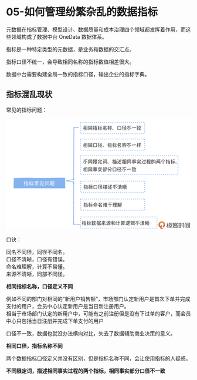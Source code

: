 # 05-如何管理纷繁杂乱的数据指标

元数据在指标管理、模型设计、数据质量和成本治理四个领域都发挥着作用，而这些领域构成了数据中台 OneData 数据体系。

指标是一种特定类型的元数据，是业务和数据的交汇点。

指标口径不统一，会导致相同名称的指标数值相差很大。

数据中台需要构建全局一致的指标口径，输出企业的指标字典。

## 指标混乱现状

常见的指标问题：

![01](https://github.com/woleirenlai/Images/blob/master/shujuzhongtai/05/01.jpg)

口诀：

同名不同径，同径不同名。  
口径不清晰，口径有错误。  
命名难理解，计算不易懂。  
来源不清晰，同部不同径。

**相同指标名称，口径定义不同**

例如不同的部门对相同的“新用户销售额”，市场部门认定新用户是首次下单并完成支付的用户，会员中心认定新用户是当日新注册用户。  
相当于市场部门认定的新用户中，可能有之前注册但是没有下过单的客户，而会员中心只包括当日注册并完成下单支付的用户

口径不一致，数据也就没办法横向对比，失去了数据辅助商业决策的意义。

**相同口径，指标名称不同**

两个数据指标口径定义并没有区别，但是指标名称不同，会让使用指标的人疑惑。

**不同限定词，描述相同事实过程的两个指标，相同事实部分口径不一致**